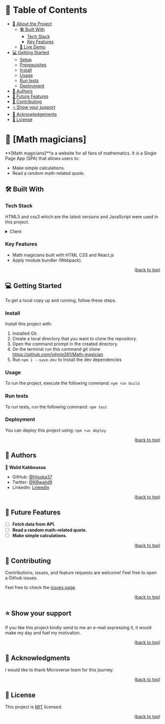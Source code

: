 # 📗 Table of Contents

- [📖 About the Project](#about-project)
  - [🛠️ Built With](#built-with)
    - [Tech Stack](#tech-stack)
    - [Key Features](#key-features)
  - [🚀 Live Demo](#live-demo)
- [💻 Getting Started](#getting-started)
  - [Setup](#setup)
  - [Prerequisites](#prerequisites)
  - [Install](#install)
  - [Usage](#usage)
  - [Run tests](#run-tests)
  - [Deployment](#triangular_flag_on_post-deployment)
- [👥 Authors](#authors)
- [🔭 Future Features](#future-features)
- [🤝 Contributing](#contributing)
- [⭐ Show your support](#support)
- [🙏 Acknowledgements](#acknowledgements)
- [📝 License](#license)


# 📖 [Math magicians] <a name="about-project"></a>


**[Math magicians]**is a website for all fans of mathematics. It is a Single Page App (SPA) that allows users to:
- Make simple calculations.
- Read a random math-related quote.

## 🛠️ Built With <a name="built-with"></a>

### Tech Stack <a name="tech-stack"></a>


HTML5 and css3 which are the latest versions and JavaScript were used in this project.

<details>
  <summary>Client</summary>
  <ul>
    <li><a href="">React.js</a></li>
    <li><a href="">Css</a></li>
    <li><a href="">HTML</a></li>
  </ul>
</details>

### Key Features <a name="key-features"></a>



-  Math magicians built with HTML CSS and React.js
-  Apply module bundler (Webpack).

<p align="right">(<a href="#readme-top">back to top</a>)</p>




## 💻 Getting Started <a name="getting-started"></a>

To get a local copy up and running, follow these steps.

### Install

Install this project with:
1. Installed Git.
2. Create a local directory that you want to clone the repository.
3. Open the command prompt in the created directory.
4. On the terminal run this command git clone https://github.com/johnie261/Math-magician
5. Run ``` npm i --save-dev ```  to Install the dev dependencies
### Usage

To run the project, execute the following command:
``` npm run build ```

### Run tests

To run tests, run the following command:
``` npm test ```

### Deployment

You can deploy this project using:
``` npm run deploy ```

<p align="right">(<a href="#readme-top">back to top</a>)</p>

<!-- AUTHORS -->

## 👥 Authors <a name="authors"></a>



👤 **Walid Kabboussa**

- GitHub: [@Hisoka37](https://github.com/Hisoka37)
- Twitter: [@KBwalid9](https://twitter.com/KBwalid9)
- LinkedIn: [LinkedIn](https://www.linkedin.com/in/walidkb/)


<p align="right">(<a href="#readme-top">back to top</a>)</p>

<!-- FUTURE FEATURES -->

## 🔭 Future Features <a name="future-features"></a>


- [ ] **Fetch data from API.**
- [ ] **Read a random math-related quote.**
- [ ] **Make simple calculations.**

<p align="right">(<a href="#readme-top">back to top</a>)</p>



## 🤝 Contributing <a name="contributing"></a>

Contributions, issues, and feature requests are welcome!
Feel free to open a Github issues.

Feel free to check the [issues page](../../issues/).

<p align="right">(<a href="#readme-top">back to top</a>)</p>
<!-- SUPPORT -->

## ⭐ Show your support <a name="support"></a>

If you like this project kindly send to me an e-mail expressing it, it would make my day and fuel my motivation.

<p align="right">(<a href="#readme-top">back to top</a>)</p>


## 🙏 Acknowledgments <a name="acknowledgements"></a>

I would like to thank Microverse team for this journey.

<p align="right">(<a href="#readme-top">back to top</a>)</p>

## 📝 License <a name="license"></a>

This project is [MIT](./LICENSE) licensed.

<p align="right">(<a href="#readme-top">back to top</a>)</p>

